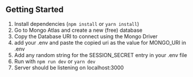 ## Getting Started
1. Install dependencies (`npm install` or `yarn install`)
2. Go to Mongo Atlas and create a new (free) database
3. Copy the Database URI to connect using the Mongo Driver
4. add your .env and paste the copied uri as the value for MONGO_URI in .env
5. Add any random string for the SESSION_SECRET entry in your .env file
6. Run with `npm run dev` or `yarn dev`
7. Server should be listening on localhost:3000
